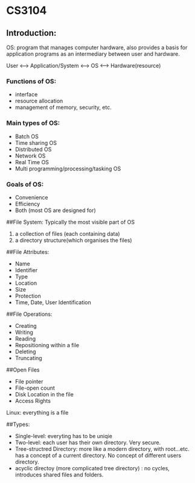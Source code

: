 # CS3104

 ## Introduction:

OS: program that manages computer hardware, also provides a basis for application programs as an intermediary between user and hardware.

User <--> Application/System <--> OS <--> Hardware(resource) 

### Functions of OS:
* interface
* resource allocation
* management of memory, security, etc.

### Main types of OS: 
* Batch OS
* Time sharing OS
* Distributed OS
* Network OS
* Real Time OS 
* Multi programming/processing/tasking OS

### Goals of OS:
* Convenience
* Efficiency
* Both (most OS are designed for) 






















































##File System:
Typically the most visible part of OS

1. a collection of files (each containing data)
2. a directory structure(which organises the files)

##File Attributes:

* Name
* Identifier
* Type
* Location
* Size
* Protection
* Time, Date, User Identification

##File Operations:

* Creating
* Writing
* Reading
* Repositioning within a file
* Deleting
* Truncating

##Open Files

* File pointer 
* File-open count
* Disk Location in the file
* Access Rights


Linux: everything is a file

##Types:

* Single-level: everyting has to be uniqie
* Two-level: each user has their own directory. Very secure.
* Tree-structred Directory: more like a modern directory, with root...etc. has a concept of a current directory. No concept of different users directory.
* acyclic directoy (more complicated tree directory) : no cycles, introduces shared files and folders. 